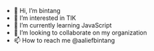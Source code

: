 - 👋 Hi, I’m bintang
-  👀 I’m interested in TIK
- 🌱 I’m currently learning JavaScript
- 💞️ I’m looking to collaborate on my organization
- 📫 How to reach me @aaliefbintang

<!---
Btg1945/Btg1945 is a ✨ special ✨ repository because its `README.md` (this file) appears on your GitHub profile.
You can click the Preview link to take a look at your changes.
--->
